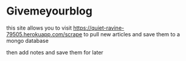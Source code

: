 # Givemeyourblog

this site allows you to visit https://quiet-ravine-79505.herokuapp.com/scrape to pull new articles and save them to a mongo database

then add notes and save them for later
